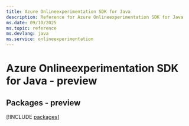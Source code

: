 ```yaml
---
title: Azure Onlineexperimentation SDK for Java
description: Reference for Azure Onlineexperimentation SDK for Java
ms.date: 09/10/2025
ms.topic: reference
ms.devlang: java
ms.service: onlineexperimentation
---
```

# Azure Onlineexperimentation SDK for Java - preview
## Packages - preview
[!INCLUDE [packages](onlineexperimentation-index.md)]